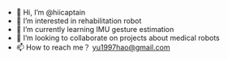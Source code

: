 - 👋 Hi, I’m @hiicaptain
- 👀 I’m interested in rehabilitation robot
- 🌱 I’m currently learning IMU gesture estimation
- 💞️ I’m looking to collaborate on projects about medical robots
- 📫 How to reach me？ yu1997hao@gmail.com

<!---
hiicaptain/hiicaptain is a ✨ special ✨ repository because its `README.md` (this file) appears on your GitHub profile.
You can click the Preview link to take a look at your changes.
--->
